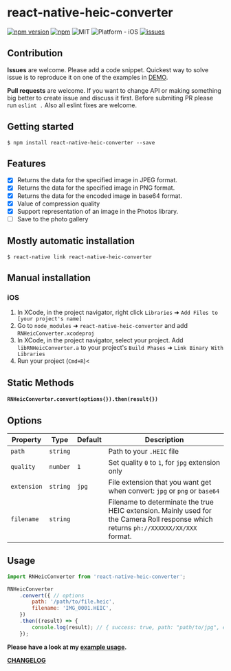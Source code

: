 
# react-native-heic-converter
[![npm version](https://badge.fury.io/js/react-native-heic-converter.svg)](https://badge.fury.io/js/react-native-heic-converter)
[![npm](https://img.shields.io/npm/dm/react-native-heic-converter.svg)](https://npmcharts.com/compare/react-native-heic-converter?minimal=true)
![MIT](https://img.shields.io/dub/l/vibe-d.svg)
![Platform - iOS](https://img.shields.io/badge/platform-iOS-yellow.svg)
[![issues](https://img.shields.io/github/issues/maxim-kolesnikov/react-native-heic-converter.svg?style=flat)](https://github.com/maxim-kolesnikov/react-native-heic-converter/issues)


## Contribution

**Issues** are welcome. Please add a code snippet. Quickest way to solve issue is to reproduce it on one of the examples in [DEMO](https://github.com/maxim-kolesnikov/react-native-heic-converter/tree/master/demo).

**Pull requests** are welcome. If you want to change API or making something big better to create issue and discuss it first. Before submiting PR please run ```eslint .``` Also all eslint fixes are welcome.

## Getting started

`$ npm install react-native-heic-converter --save`

## Features

- [x] Returns the data for the specified image in JPEG format.
- [x] Returns the data for the specified image in PNG format.
- [x] Returns the data for the encoded image in base64 format.
- [x] Value of compression quality
- [x] Support representation of an image in the Photos library.
- [ ] Save to the photo gallery

## Mostly automatic installation

`$ react-native link react-native-heic-converter`

## Manual installation


### iOS

1. In XCode, in the project navigator, right click `Libraries` ➜ `Add Files to [your project's name]`
2. Go to `node_modules` ➜ `react-native-heic-converter` and add `RNHeicConverter.xcodeproj`
3. In XCode, in the project navigator, select your project. Add `libRNHeicConverter.a` to your project's `Build Phases` ➜ `Link Binary With Libraries`
4. Run your project (`Cmd+R`)<

## Static Methods

#### `RNHeicConverter.convert(options{}).then(result{})`

## Options

| Property  | Type | Default | Description |
| ------------- | ------------- | ------------- | ------------- |
| `path`  | `string`  |  | Path to your `.HEIC` file  |
| `quality`  | `number`  | `1`  | Set quality `0` to `1`, for `jpg` extension only  |
| `extension`  | `string`  | `jpg`  | File extension that you want get when convert: `jpg` or `png` or `base64` |
| `filename`  | `string`  |  | Filename to determinate the true HEIC extension. Mainly used for the Camera Roll response which returns `ph://XXXXXX/XX/XXX` format. |

## Usage
```jsx
import RNHeicConverter from 'react-native-heic-converter';

RNHeicConverter
    .convert({ // options
        path: '/path/to/file.heic',
        filename: 'IMG_0001.HEIC',
    })
    .then((result) => {
        console.log(result); // { success: true, path: "path/to/jpg", error, base64, }
    });
```
  
**Please have a look at my [example usage](https://github.com/maxim-kolesnikov/react-native-heic-converter/blob/master/demo/App.js).**

**[CHANGELOG](https://github.com/maxim-kolesnikov/react-native-heic-converter/blob/master/CHANGELOG)**
